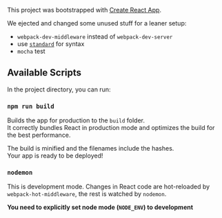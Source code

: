 This project was bootstrapped with [Create React App](https://github.com/facebook/create-react-app).

We ejected and changed some unused stuff for a leaner setup:
* `webpack-dev-middleware` instead of `webpack-dev-server`
* use [`standard`](https://github.com/standard/standard) for syntax
* `mocha` test

## Available Scripts

In the project directory, you can run:

### `npm run build`

Builds the app for production to the `build` folder.<br>
It correctly bundles React in production mode and optimizes the build for the best performance.

The build is minified and the filenames include the hashes.<br>
Your app is ready to be deployed!

### `nodemon`

This is development mode. Changes in React code are hot-reloaded by `webpack-hot-middleware`, the rest is watched by `nodemon`.

**You need to explicitly set node mode (`NODE_ENV`) to development**
